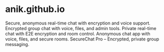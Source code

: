 # anik.github.io
Secure, anonymous real-time chat with encryption and voice support.  Encrypted group chat with voice, files, and admin tools.  Private real-time chat with E2E encryption and room control.  Anonymous chat app with voice, files, and secure rooms.  SecureChat Pro – Encrypted, private group messaging.

